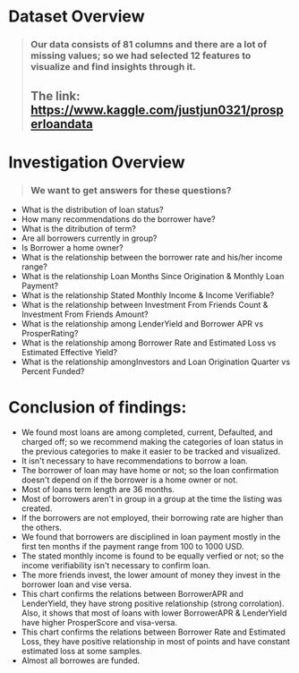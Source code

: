 # Dataset Overview
 
> ### Our data consists of 81 columns and there are a lot of missing values; so we had selected 12 features to visualize and find insights through it.
> ## The link: https://www.kaggle.com/justjun0321/prosperloandata


# Investigation Overview
> ### We want to get answers for these questions?
* What is the distribution of loan status? 
* How many recommendations do the borrower have?
* What is the ditribution of term?
* Are all borrowers currently in group?
* Is Borrower a home owner?
* What is the relationship between the borrower rate and his/her income range?
* What is the relationship Loan Months Since Origination & Monthly Loan Payment?
* What is the relationship Stated Monthly Income & Income Verifiable?
* What is the relationship between Investment From Friends Count & Investment From Friends Amount?
* What is the relationship among LenderYield and Borrower APR  vs ProsperRating?  
* What is the relationship among Borrower Rate and Estimated Loss vs Estimated Effective Yield?
* What is the relationship amongInvestors and Loan Origination Quarter vs Percent Funded?
# Conclusion of findings:
* We found most loans are among completed, current, Defaulted, and charged off; so we recommend making the categories of loan status in the previous categories to make it easier to be tracked and visualized.
* It isn't necessary to have recommendations to borrow a loan.
* The borrower of loan may have home or not; so the loan confirmation doesn't depend on if the borrower is a home owner or not.
* Most of loans term length are 36 months.
* Most of borrowers aren't in group in a group at the time the listing was created.
* If the borrowers are not employed, their borrowing rate are higher than the others.
* We found that borrowers are disciplined in loan payment mostly in the first ten months if the payment range from 100 to 1000 USD.
* The stated monthly income is found to be equally verfied or not; so the income verifiability isn't necessary to confirm loan.
* The more friends invest, the lower amount of money they invest in the borrower loan and vise versa.
* This chart confirms the relations between BorrowerAPR and LenderYield, they have strong positive relationship (strong corrolation). Also, it shows that most of loans with lower BorrowerAPR & LenderYield have higher ProsperScore and visa-versa.
* This chart confirms the relations between Borrower Rate and Estimated Loss, they have positive relationship in most of points and have constant estimated loss at some samples.
* Almost all borrowes are funded.
